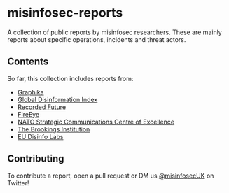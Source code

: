 # misinfosec-reports
A collection of public reports by misinfosec researchers. These are mainly reports about specific operations, incidents and threat actors.

## Contents

So far, this collection includes reports from:

* [Graphika](https://graphika.com)
* [Global Disinformation Index](https://www.disinformationindex.org)
* [Recorded Future](https://www.recordedfuture.com/)
* [FireEye](https://www.fireeye.com/)
* [NATO Strategic Communications Centre of Excellence](https://stratcomcoe.org/)
* [The Brookings Institution](https://brookings.edu)
* [EU Disinfo Labs](https://disinfo.eu)

## Contributing

To contribute a report, open a pull request or DM us [@misinfosecUK](https://twitter.com/misinfosecUK) on Twitter!
